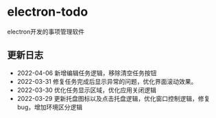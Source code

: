 # electron-todo
electron开发的事项管理软件

## 更新日志

 - 2022-04-06 新增编辑任务逻辑，移除清空任务按钮
 - 2022-03-31 修复任务完成后显示异常的问题，优化界面滚动效果。
 - 2022-03-30 优化任务显示区域，优化应用关闭逻辑
 - 2022-03-29 更新托盘图标以及点击托盘逻辑，优化窗口控制逻辑，修复bug，增加环境区分逻辑